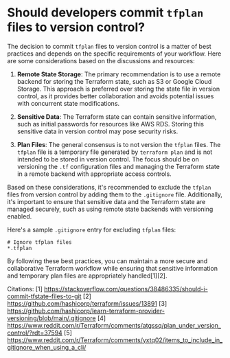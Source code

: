 # Should developers commit `tfplan` files to version control?

The decision to commit `tfplan` files to version control is a matter of best practices and depends on the specific requirements of your workflow. Here are some considerations based on the discussions and resources:

1. **Remote State Storage**: The primary recommendation is to use a remote backend for storing the Terraform state, such as S3 or Google Cloud Storage. This approach is preferred over storing the state file in version control, as it provides better collaboration and avoids potential issues with concurrent state modifications.

2. **Sensitive Data**: The Terraform state can contain sensitive information, such as initial passwords for resources like AWS RDS. Storing this sensitive data in version control may pose security risks.

3. **Plan Files**: The general consensus is to not version the `tfplan` files. The `tfplan` file is a temporary file generated by `terraform plan` and is not intended to be stored in version control. The focus should be on versioning the `.tf` configuration files and managing the Terraform state in a remote backend with appropriate access controls.

Based on these considerations, it's recommended to exclude the `tfplan` files from version control by adding them to the `.gitignore` file. Additionally, it's important to ensure that sensitive data and the Terraform state are managed securely, such as using remote state backends with versioning enabled.

Here's a sample `.gitignore` entry for excluding `tfplan` files:
```plaintext
# Ignore tfplan files
*.tfplan
```

By following these best practices, you can maintain a more secure and collaborative Terraform workflow while ensuring that sensitive information and temporary plan files are appropriately handled[1][2].

Citations:
[1] https://stackoverflow.com/questions/38486335/should-i-commit-tfstate-files-to-git
[2] https://github.com/hashicorp/terraform/issues/13891
[3] https://github.com/hashicorp/learn-terraform-provider-versioning/blob/main/.gitignore
[4] https://www.reddit.com/r/Terraform/comments/atgssq/plan_under_version_control/?rdt=37594
[5] https://www.reddit.com/r/Terraform/comments/yxtq02/items_to_include_in_gitignore_when_using_a_cli/
